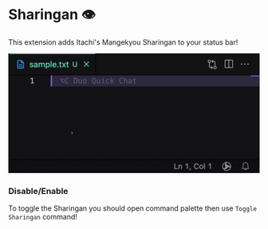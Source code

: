 # Sharingan 👁️
This extension adds Itachi's Mangekyou Sharingan to your status bar!

![sharingan](https://raw.githubusercontent.com/vader-sama/sharingan-vscode/refs/heads/main/static/images/demo.gif)

### Disable/Enable
To toggle the Sharingan you should open command palette then use `Toggle Sharingan` command!
